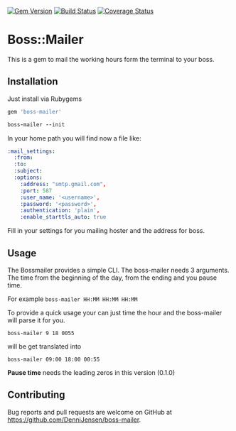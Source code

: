 [![Gem Version](https://badge.fury.io/rb/boss-mailer.svg)](http://badge.fury.io/rb/boss-mailer)
[![Build Status](https://travis-ci.org/DenniJensen/boss-mailer.svg)](https://travis-ci.org/DenniJensen/boss-mailer)
[![Coverage Status](https://coveralls.io/repos/DenniJensen/boss-mailer/badge.svg?branch=master&service=github)](https://coveralls.io/github/DenniJensen/boss-mailer?branch=master)

# Boss::Mailer
This is a gem to mail the working hours form the terminal
to your boss.


## Installation

Just install via Rubygems

```ruby
gem 'boss-mailer'
```

```ruby
boss-mailer --init
```

In your home path you will find now a file like:

```yaml
:mail_settings:
  :from:
  :to:
  :subject:
  :options:
    :address: "smtp.gmail.com",
    :port: 587
    :user_name: '<username>',
    :password: '<password>',
    :authentication: 'plain',
    :enable_starttls_auto: true
```
Fill in your settings for you mailing hoster and the address for boss.

## Usage
The Bossmailer provides a simple CLI. The boss-mailer needs 3 arguments.
The time from the beginning of the day, from the ending and you pause time.

For example
`boss-mailer HH:MM HH:MM HH:MM`

To provide a quick usage your can just time the hour and the boss-mailer will
parse it for you.

```
boss-mailer 9 18 0055
```
will be get translated into
```
boss-mailer 09:00 18:00 00:55
```

**Pause time** needs the leading zeros in this version (0.1.0)

## Contributing

Bug reports and pull requests are welcome on GitHub at https://github.com/DenniJensen/boss-mailer.


